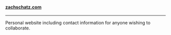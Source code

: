 #### [zachschatz.com](zachschatz.com)
---
Personal website including contact information for anyone wishing to collaborate.
